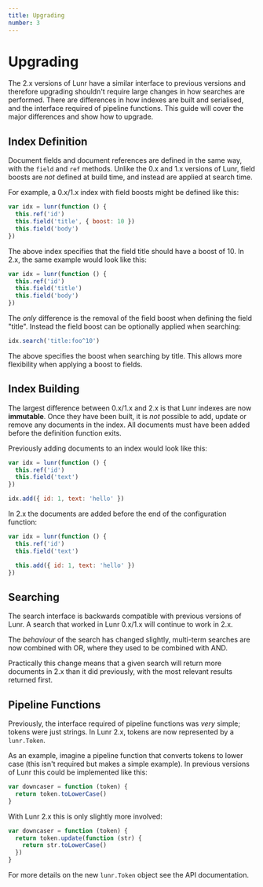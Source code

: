 ```yaml
---
title: Upgrading
number: 3
---
```

# Upgrading

The 2.x versions of Lunr have a similar interface to previous versions and therefore upgrading shouldn't require large changes in how searches are performed. There are differences in how indexes are built and serialised, and the interface required of pipeline functions. This guide will cover the major differences and show how to upgrade.

## Index Definition

Document fields and document references are defined in the same way, with the `field` and `ref` methods. Unlike the 0.x and 1.x versions of Lunr, field boosts are _not_ defined at build time, and instead are applied at search time.

For example, a 0.x/1.x index with field boosts might be defined like this:

```javascript
var idx = lunr(function () {
  this.ref('id')
  this.field('title', { boost: 10 })
  this.field('body')
})
```

The above index specifies that the field title should have a boost of 10. In 2.x, the same example would look like this:

```javascript
var idx = lunr(function () {
  this.ref('id')
  this.field('title')
  this.field('body')
})
```

The _only_ difference is the removal of the field boost when defining the field "title". Instead the field boost can be optionally applied when searching:

```javascript
idx.search('title:foo^10')
```

The above specifies the boost when searching by title. This allows more flexibility when applying a boost to fields.

## Index Building

The largest difference between 0.x/1.x and 2.x is that Lunr indexes are now **immutable**. Once they have been built, it is _not_ possible to add, update or remove any documents in the index. All documents must have been added before the definition function exits.

Previously adding documents to an index would look like this:

```javascript
var idx = lunr(function () {
  this.ref('id')
  this.field('text')
})

idx.add({ id: 1, text: 'hello' })
```

In 2.x the documents are added before the end of the configuration function:

```javascript
var idx = lunr(function () {
  this.ref('id')
  this.field('text')

  this.add({ id: 1, text: 'hello' })
})
```

## Searching

The search interface is backwards compatible with previous versions of Lunr. A search that worked in Lunr 0.x/1.x will continue to work in 2.x.

The _behaviour_ of the search has changed slightly, multi-term searches are now combined with OR, where they used to be combined with AND.

Practically this change means that a given search will return more documents in 2.x than it did previously, with the most relevant results returned first.

## Pipeline Functions

Previously, the interface required of pipeline functions was _very_ simple; tokens were just strings. In Lunr 2.x, tokens are now represented by a `lunr.Token`.

As an example, imagine a pipeline function that converts tokens to lower case (this isn't required but makes a simple example). In previous versions of Lunr this could be implemented like this:

```javascript
var downcaser = function (token) {
  return token.toLowerCase()
}
```

With Lunr 2.x this is only slightly more involved:

```javascript
var downcaser = function (token) {
  return token.update(function (str) {
    return str.toLowerCase()
  })
}
```

For more details on the new `lunr.Token` object see the API documentation.
